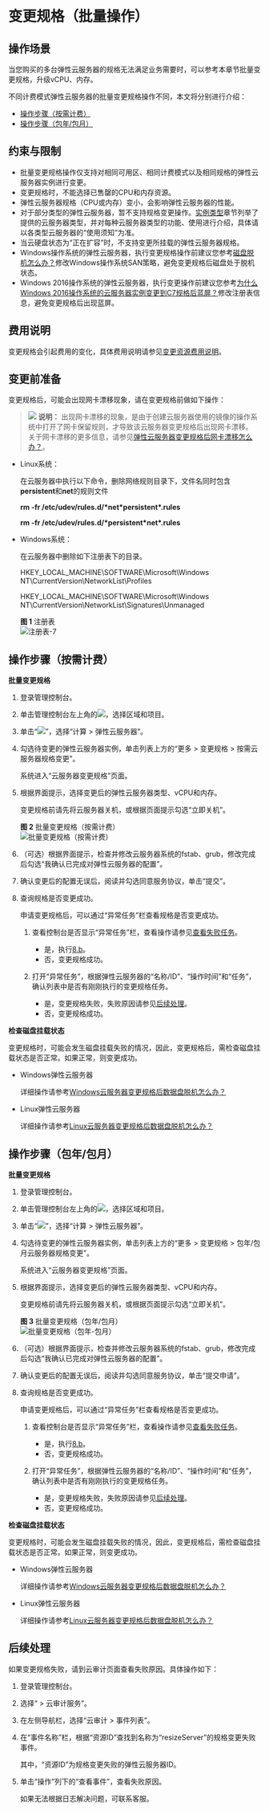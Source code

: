 # 变更规格（批量操作）<a name="ecs_03_3101"></a>

## 操作场景<a name="zh-cn_topic_0013859511_section14602858172718"></a>

当您购买的多台弹性云服务器的规格无法满足业务需要时，可以参考本章节批量变更规格，升级vCPU、内存。

不同计费模式弹性云服务器的批量变更规格操作不同，本文将分别进行介绍：

-   [操作步骤（按需计费）](#section997143905215)
-   [操作步骤（包年/包月）](#section9782153014187)

## 约束与限制<a name="zh-cn_topic_0013859511_section57753505172833"></a>

-   批量变更规格操作仅支持对相同可用区、相同计费模式以及相同规格的弹性云服务器实例进行变更。
-   变更规格时，不能选择已售罄的CPU和内存资源。
-   弹性云服务器规格（CPU或内存）变小，会影响弹性云服务器的性能。
-   对于部分类型的弹性云服务器，暂不支持规格变更操作。[实例类型](https://support.huaweicloud.com/productdesc-ecs/zh-cn_topic_0035470096.html)章节列举了提供的云服务器类型，并对每种云服务器类型的功能、使用进行介绍，具体请以各类型云服务器的“使用须知”为准。
-   当云硬盘状态为“正在扩容”时，不支持变更所挂载的弹性云服务器规格。
-   Windows操作系统的弹性云服务器，执行变更规格操作前建议您参考[磁盘脱机怎么办？](https://support.huaweicloud.com/ecs_faq/zh-cn_topic_0114225937.html)修改Windows操作系统SAN策略，避免变更规格后磁盘处于脱机状态。
-   Windows 2016操作系统的弹性云服务器，执行变更操作前建议您参考[为什么Windows 2016操作系统的云服务器实例变更到C7规格后蓝屏？](https://support.huaweicloud.com/ecs_faq/ecs_faq_0621.html)修改注册表信息，避免变更规格后出现蓝屏。

## 费用说明<a name="section33114418403"></a>

变更规格会引起费用的变化，具体费用说明请参见[变更资源费用说明](https://support.huaweicloud.com/usermanual-billing/renewals_topic_60000001.html)。

## 变更前准备<a name="section201182131618"></a>

变更规格后，可能会出现网卡漂移现象，请在变更规格前做如下操作：

>![](public_sys-resources/icon-note.gif) **说明：** 
>出现网卡漂移的现象，是由于创建云服务器使用的镜像的操作系统中打开了网卡保留规则，才导致该云服务器变更规格后出现网卡漂移。
>关于网卡漂移的更多信息，请参见[弹性云服务器变更规格后网卡漂移怎么办？](https://support.huaweicloud.com/ecs_faq/ecs_faq_1311.html)。

-   Linux系统：

    在云服务器中执行以下命令，删除网络规则目录下，文件名同时包含**persistent**和**net**的规则文件

    **rm -fr /etc/udev/rules.d/\*net\*persistent\*.rules**

    **rm -fr /etc/udev/rules.d/\*persistent\*net\*.rules**

-   Windows系统：

    在云服务器中删除如下注册表下的目录。

    HKEY\_LOCAL\_MACHINE\\SOFTWARE\\Microsoft\\Windows NT\\CurrentVersion\\NetworkList\\Profiles

    HKEY\_LOCAL\_MACHINE\\SOFTWARE\\Microsoft\\Windows NT\\CurrentVersion\\NetworkList\\Signatures\\Unmanaged

    **图 1**  注册表<a name="fig18511613141912"></a>  
    ![](figures/注册表-7.png "注册表-7")

## 操作步骤（按需计费）<a name="section997143905215"></a>

**批量变更规格**

1.  登录管理控制台。
2.  单击管理控制台左上角的![](figures/icon-region.png)，选择区域和项目。
3.  单击“![](figures/service-list-8.jpg)”，选择“计算 \> 弹性云服务器”。
4.  勾选待变更的弹性云服务器实例，单击列表上方的“更多 \> 变更规格 \> 按需云服务器规格变更”。

    系统进入“云服务器变更规格”页面。

5.  根据界面提示，选择变更后的弹性云服务器类型、vCPU和内存。

    变更规格前请先将云服务器关机，或根据页面提示勾选“立即关机”。

    **图 2**  批量变更规格（按需计费）<a name="fig1167134453919"></a>  
    ![](figures/批量变更规格（按需计费）.png "批量变更规格（按需计费）")

6.  （可选）根据界面提示，检查并修改云服务器系统的fstab、grub，修改完成后勾选“我确认已完成对弹性云服务器的配置”。
7.  确认变更后的配置无误后，阅读并勾选同意服务协议，单击“提交”。
8.  查询规格是否变更成功。

    申请变更规格后，可以通过“异常任务”栏查看规格是否变更成功。

    1.  查看控制台是否显示“异常任务”栏，查看操作请参见[查看失败任务](查看失败任务.md)。
        -   是，执行[8.b](#li6253192246)。
        -   否，变更规格成功。

    2.  <a name="li6253192246"></a>打开“异常任务”，根据弹性云服务器的“名称/ID”、“操作时间”和“任务”，确认列表中是否有刚刚执行的变更规格任务。
        -   是，变更规格失败，失败原因请参见[后续处理](#section9461027528)。
        -   否，变更规格成功。

**检查磁盘挂载状态**

变更规格时，可能会发生磁盘挂载失败的情况，因此，变更规格后，需检查磁盘挂载状态是否正常。如果正常，则变更成功。

-   Windows弹性云服务器

    详细操作请参考[Windows云服务器变更规格后数据盘脱机怎么办？](https://support.huaweicloud.com/ecs_faq/ecs_faq_0618.html)

-   Linux弹性云服务器

    详细操作请参考[Linux云服务器变更规格后数据盘脱机怎么办？](https://support.huaweicloud.com/ecs_faq/ecs_faq_0619.html)

## 操作步骤（包年/包月）<a name="section9782153014187"></a>

**批量变更规格**

1.  登录管理控制台。
2.  单击管理控制台左上角的![](figures/icon-region.png)，选择区域和项目。
3.  单击“![](figures/service-list-9.jpg)”，选择“计算 \> 弹性云服务器”。
4.  勾选待变更的弹性云服务器实例，单击列表上方的“更多 \> 变更规格 \> 包年/包月云服务器规格变更”。

    系统进入“云服务器变更规格”页面。

5.  根据界面提示，选择变更后的弹性云服务器类型、vCPU和内存。

    变更规格前请先将云服务器关机，或根据页面提示勾选“立即关机”。

    **图 3**  批量变更规格（包年/包月）<a name="fig8967191111914"></a>  
    ![](figures/批量变更规格（包年-包月）.png "批量变更规格（包年-包月）")

6.  （可选）根据界面提示，检查并修改云服务器系统的fstab、grub，修改完成后勾选“我确认已完成对弹性云服务器的配置”。
7.  确认变更后的配置无误后，阅读并勾选同意服务协议，单击“提交申请”。
8.  查询规格是否变更成功。

    申请变更规格后，可以通过“异常任务”栏查看规格是否变更成功。

    1.  查看控制台是否显示“异常任务”栏，查看操作请参见[查看失败任务](查看失败任务.md)。
        -   是，执行[8.b](#li9968311111913)。
        -   否，变更规格成功。

    2.  <a name="li9968311111913"></a>打开“异常任务”，根据弹性云服务器的“名称/ID”、“操作时间”和“任务”，确认列表中是否有刚刚执行的变更规格任务。
        -   是，变更规格失败，失败原因请参见[后续处理](#section9461027528)。
        -   否，变更规格成功。

**检查磁盘挂载状态**

变更规格时，可能会发生磁盘挂载失败的情况，因此，变更规格后，需检查磁盘挂载状态是否正常。如果正常，则变更成功。

-   Windows弹性云服务器

    详细操作请参考[Windows云服务器变更规格后数据盘脱机怎么办？](https://support.huaweicloud.com/ecs_faq/ecs_faq_0618.html)

-   Linux弹性云服务器

    详细操作请参考[Linux云服务器变更规格后数据盘脱机怎么办？](https://support.huaweicloud.com/ecs_faq/ecs_faq_0619.html)

## 后续处理<a name="section9461027528"></a>

如果变更规格失败，请到云审计页面查看失败原因。具体操作如下：

1.  登录管理控制台。
2.  选择“ \> 云审计服务”。
3.  在左侧导航栏，选择“云审计 \> 事件列表”。
4.  在“事件名称”栏，根据“资源ID”查找到名称为“resizeServer”的规格变更失败事件。

    其中，“资源ID”为规格变更失败的弹性云服务器ID。

5.  单击“操作”列下的“查看事件”，查看失败原因。

    如果无法根据日志解决问题，可联系客服。

